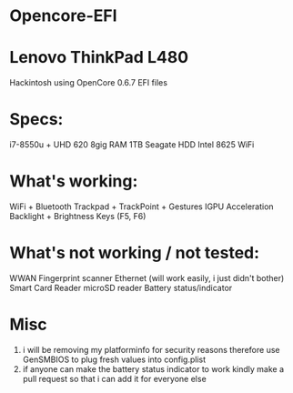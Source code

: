 # Opencore-EFI
# Lenovo ThinkPad L480 

Hackintosh using OpenCore 0.6.7 EFI files

# Specs:
i7-8550u + UHD 620
8gig RAM
1TB Seagate HDD
Intel 8625 WiFi

# What's working:
WiFi + Bluetooth
Trackpad + TrackPoint + Gestures
IGPU Acceleration
Backlight + Brightness Keys (F5, F6)

# What's not working / not tested:
WWAN
Fingerprint scanner
Ethernet (will work easily, i just didn't bother)
Smart Card Reader
microSD reader
Battery status/indicator

# Misc
1. i will be removing my platforminfo for security reasons therefore use GenSMBIOS to plug fresh values into config.plist
2. if anyone can make the battery status indicator to work kindly make a pull request so that i can add it for everyone else
